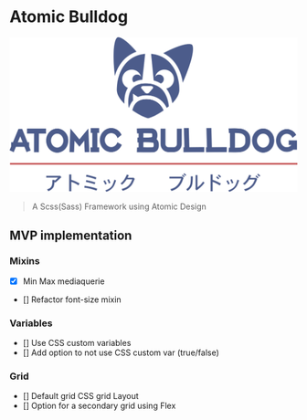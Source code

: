 # Atomic Bulldog

![logo](/static/img/atomic-bulldog-logo.svg) 

> A Scss(Sass) Framework using Atomic Design

## MVP implementation

### Mixins

- [x] Min Max mediaquerie
- [] Refactor font-size mixin

### Variables

- [] Use CSS custom variables
- [] Add option to not use CSS custom var (true/false)


### Grid 

- [] Default grid CSS grid Layout
- [] Option for a secondary grid using Flex